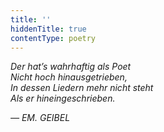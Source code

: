 ```yaml
---
title: ''
hiddenTitle: true
contentType: poetry
---
```


<section>

_Der hat’s wahrhaftig als Poet  
Nicht hoch hinausgetrieben,  
In dessen Liedern mehr nicht steht  
Als er hineingeschrieben._

_— EM. GEIBEL_

</section>
